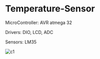 # Temperature-Sensor

MicroController: AVR atmega 32

Drivers: DIO, LCD, ADC

Sensors: LM35

![c1](https://user-images.githubusercontent.com/120275931/222936886-111dc31a-c8b9-4999-b4fd-3cf504c6f49d.png)
